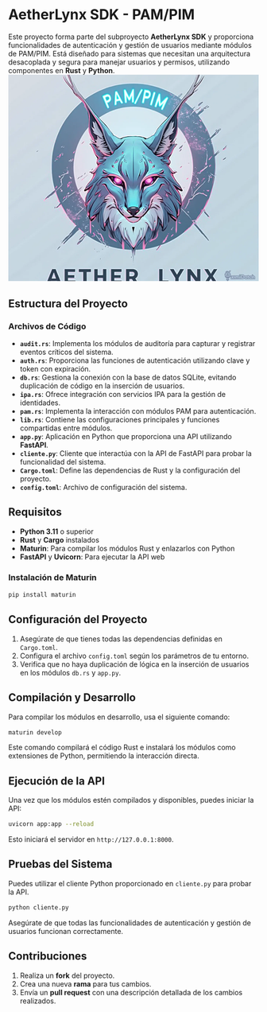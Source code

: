 
# AetherLynx SDK - PAM/PIM

Este proyecto forma parte del subproyecto **AetherLynx SDK** y proporciona funcionalidades de autenticación y gestión de usuarios mediante módulos de PAM/PIM. Está diseñado para sistemas que necesitan una arquitectura desacoplada y segura para manejar usuarios y permisos, utilizando componentes en **Rust** y **Python**.
![Aether Lynx PAMPIM](tools/pam_ipa_project/Aether%20LynxPAMPIM.png)

## Estructura del Proyecto

### Archivos de Código

- **`audit.rs`**: Implementa los módulos de auditoría para capturar y registrar eventos críticos del sistema.
- **`auth.rs`**: Proporciona las funciones de autenticación utilizando clave y token con expiración.
- **`db.rs`**: Gestiona la conexión con la base de datos SQLite, evitando duplicación de código en la inserción de usuarios.
- **`ipa.rs`**: Ofrece integración con servicios IPA para la gestión de identidades.
- **`pam.rs`**: Implementa la interacción con módulos PAM para autenticación.
- **`lib.rs`**: Contiene las configuraciones principales y funciones compartidas entre módulos.
- **`app.py`**: Aplicación en Python que proporciona una API utilizando **FastAPI**.
- **`cliente.py`**: Cliente que interactúa con la API de FastAPI para probar la funcionalidad del sistema.
- **`Cargo.toml`**: Define las dependencias de Rust y la configuración del proyecto.
- **`config.toml`**: Archivo de configuración del sistema.

## Requisitos

- **Python 3.11** o superior
- **Rust** y **Cargo** instalados
- **Maturin**: Para compilar los módulos Rust y enlazarlos con Python
- **FastAPI** y **Uvicorn**: Para ejecutar la API web

### Instalación de Maturin
```bash
pip install maturin
```

## Configuración del Proyecto

1. Asegúrate de que tienes todas las dependencias definidas en `Cargo.toml`.
2. Configura el archivo `config.toml` según los parámetros de tu entorno.
3. Verifica que no haya duplicación de lógica en la inserción de usuarios en los módulos `db.rs` y `app.py`.

## Compilación y Desarrollo

Para compilar los módulos en desarrollo, usa el siguiente comando:

```bash
maturin develop
```

Este comando compilará el código Rust e instalará los módulos como extensiones de Python, permitiendo la interacción directa.

## Ejecución de la API

Una vez que los módulos estén compilados y disponibles, puedes iniciar la API:

```bash
uvicorn app:app --reload
```

Esto iniciará el servidor en `http://127.0.0.1:8000`.

## Pruebas del Sistema

Puedes utilizar el cliente Python proporcionado en `cliente.py` para probar la API.

```bash
python cliente.py
```

Asegúrate de que todas las funcionalidades de autenticación y gestión de usuarios funcionan correctamente.

## Contribuciones

1. Realiza un **fork** del proyecto.
2. Crea una nueva **rama** para tus cambios.
3. Envía un **pull request** con una descripción detallada de los cambios realizados.
